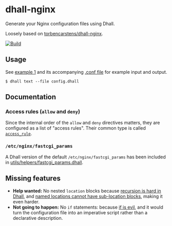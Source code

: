 # dhall-nginx

Generate your Nginx configuration files using Dhall.

Loosely based on [torbencarstens/dhall-nginx](https://github.com/torbencarstens/dhall-nginx).

[![Build](https://github.com/denizdogan/dhall-nginx/actions/workflows/build_example.yml/badge.svg)](https://github.com/denizdogan/dhall-nginx/actions/workflows/build_example.yml)

## Usage

See [example 1](./_tests/example/example1.dhall) and its accompanying [.conf file](./_tests/example/example1.conf) for example input and output.

```console
$ dhall text --file config.dhall
```

## Documentation

### Access rules (`allow` and `deny`)

Since the internal order of the `allow` and `deny` directives matters, they are configured as a list of "access rules". Their common type is called [`access_rule`](./directives/ngx_http_access_module/access_rule/type.dhall).

### `/etc/nginx/fastcgi_params`

A Dhall version of the default `/etc/nginx/fastcgi_params` has been included in [utils/helpers/fastcgi_params.dhall](./utils/helpers/fastcgi_params.dhall).

## Missing features

- **Help wanted:** No nested `location` blocks because [recursion is hard in Dhall](https://docs.dhall-lang.org/howtos/How-to-translate-recursive-code-to-Dhall.html), and [named locations cannot have sub-location blocks](https://nginx.org/en/docs/http/ngx_http_core_module.html#location), making it even harder.
- **Not going to happen:** No `if` statements: because [if is evil](https://www.nginx.com/resources/wiki/start/topics/depth/ifisevil/), and it would turn the configuration file into an imperative script rather than a declarative description.
